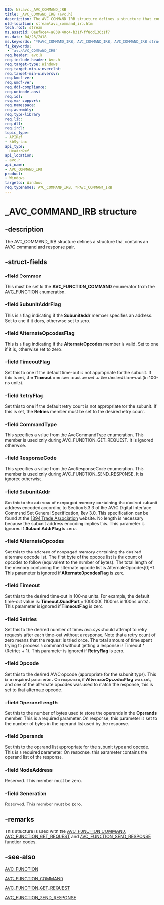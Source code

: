 ```yaml
---
UID: NS:avc._AVC_COMMAND_IRB
title: _AVC_COMMAND_IRB (avc.h)
description: The AVC_COMMAND_IRB structure defines a structure that contains an AV/C command and response pair.
old-location: stream\avc_command_irb.htm
tech.root: stream
ms.assetid: 0aefbce4-a838-40c4-b31f-ff8dd13621f7
ms.date: 04/23/2018
ms.keywords: "*PAVC_COMMAND_IRB, AVC_COMMAND_IRB, AVC_COMMAND_IRB structure [Streaming Media Devices], PAVC_COMMAND_IRB, PAVC_COMMAND_IRB structure pointer [Streaming Media Devices], _AVC_COMMAND_IRB, avc/AVC_COMMAND_IRB, avc/PAVC_COMMAND_IRB, avcref_1f88c208-64b9-40d1-9048-d10b105b5569.xml, stream.avc_command_irb"
f1_keywords:
 - "avc/AVC_COMMAND_IRB"
req.header: avc.h
req.include-header: Avc.h
req.target-type: Windows
req.target-min-winverclnt: 
req.target-min-winversvr: 
req.kmdf-ver: 
req.umdf-ver: 
req.ddi-compliance: 
req.unicode-ansi: 
req.idl: 
req.max-support: 
req.namespace: 
req.assembly: 
req.type-library: 
req.lib: 
req.dll: 
req.irql: 
topic_type:
- APIRef
- kbSyntax
api_type:
- HeaderDef
api_location:
- avc.h
api_name:
- AVC_COMMAND_IRB
product:
- Windows
targetos: Windows
req.typenames: AVC_COMMAND_IRB, *PAVC_COMMAND_IRB
---
```


# _AVC_COMMAND_IRB structure


## -description


The AVC_COMMAND_IRB structure defines a structure that contains an AV/C command and response pair.


## -struct-fields




### -field Common

This must be set to the <b>AVC_FUNCTION_COMMAND</b> enumerator from the AVC_FUNCTION enumeration.


### -field SubunitAddrFlag

This is a flag indicating if the <b>SubunitAddr</b> member specifies an address. Set to one if it does, otherwise set to zero.


### -field AlternateOpcodesFlag

This is a flag indicating if the <b>AlternateOpcodes</b> member is valid. Set to one if it is, otherwise set to zero.


### -field TimeoutFlag

Set this to one if the default time-out is not appropriate for the subunit. If this is set, the <b>Timeout</b> member must be set to the desired time-out (in 100-ns units).


### -field RetryFlag

Set this to one if the default retry count is not appropriate for the subunit. If this is set, the <b>Retries</b> member must be set to the desired retry count.


### -field CommandType

This specifies a value from the AvcCommandType enumeration. This member is used only during AVC_FUNCTION_GET_REQUEST. It is ignored otherwise.


### -field ResponseCode

This specifies a value from the AvcResponseCode enumeration. This member is used only during AVC_FUNCTION_SEND_RESPONSE. It is ignored otherwise.


### -field SubunitAddr

Set this to the address of nonpaged memory containing the desired subunit address encoded according to Section 5.3.3 of the AV/C Digital Interface Command Set General Specification, Rev 3.0. This specification can be found at the <a href="https://go.microsoft.com/fwlink/p/?linkid=8728">1394 Trade Association</a> website. No length is necessary because the subunit address encoding implies this. This parameter is ignored if <b>SubunitAddrFlag</b> is zero.


### -field AlternateOpcodes

Set this to the address of nonpaged memory containing the desired alternate opcode list. The first byte of the opcode list is the count of opcodes to follow (equivalent to the number of bytes). The total length of the memory containing the alternate opcode list is AlternateOpcodes[0]+1. This parameter is ignored if <b>AlternateOpcodesFlag</b> is zero.


### -field Timeout

Set this to the desired time-out in 100-ns units. For example, the default time-out value is: <b>Timeout.QuadPart</b> = 1000000 (100ms in 100ns units). This parameter is ignored if <b>TimeoutFlag</b> is zero.


### -field Retries

Set this to the desired number of times <i>avc.sys</i> should attempt to retry requests after each time-out without a response. Note that a retry count of zero means that the request is tried once. The total amount of time spent trying to process a command without getting a response is Timeout * (Retries + 1). This parameter is ignored if <b>RetryFlag</b> is zero.


### -field Opcode

Set this to the desired AV/C opcode (appropriate for the subunit type). This is a required parameter. On response, if <b>AlternateOpcodesFlag</b> was set, and one of the alternate opcodes was used to match the response, this is set to that alternate opcode.


### -field OperandLength

Set this to the number of bytes used to store the operands in the <b>Operands</b> member. This is a required parameter. On response, this parameter is set to the number of bytes in the operand list used by the response.


### -field Operands

Set this to the operand list appropriate for the subunit type and opcode. This is a required parameter. On response, this parameter contains the operand list of the response.


### -field NodeAddress

Reserved. This member must be zero.


### -field Generation

Reserved. This member must be zero.


## -remarks



This structure is used with the <a href="https://docs.microsoft.com/windows-hardware/drivers/stream/avc-function-command">AVC_FUNCTION_COMMAND</a>, <a href="https://docs.microsoft.com/windows-hardware/drivers/stream/avc-function-get-request">AVC_FUNCTION_GET_REQUEST</a> and <a href="https://docs.microsoft.com/windows-hardware/drivers/stream/avc-function-send-response">AVC_FUNCTION_SEND_RESPONSE</a> function codes.




## -see-also




<a href="https://docs.microsoft.com/windows-hardware/drivers/ddi/avc/ne-avc-_tagavc_function">AVC_FUNCTION</a>



<a href="https://docs.microsoft.com/windows-hardware/drivers/stream/avc-function-command">AVC_FUNCTION_COMMAND</a>



<a href="https://docs.microsoft.com/windows-hardware/drivers/stream/avc-function-get-request">AVC_FUNCTION_GET_REQUEST</a>



<a href="https://docs.microsoft.com/windows-hardware/drivers/stream/avc-function-send-response">AVC_FUNCTION_SEND_RESPONSE</a>
 

 


